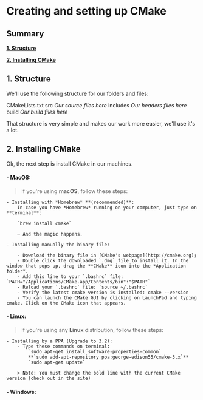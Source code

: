 # Creating and setting up CMake

## Summary

**[1. Structure](#1-structure)**

**[2. Installing CMake](#2-installing-cmake)**

## 1. Structure

We'll use the following structure for our folders and files:

CMakeLists.txt
src
_Our source files here_
includes
_Our headers files here_
build
_Our build files here_

That structure is very simple and makes our work more easier, we'll use it's a lot.

## 2. Installing CMake

Ok, the next step is install CMake in our machines.

#### - MacOS:

> If you're using **macOS**, follow these steps:

    - Installing with *Homebrew* **(recommended)**:
        In case you have *Homebrew* running on your computer, just type on **terminal**:

        `brew install cmake`

        ~ And the magic happens.

    - Installing manually the binary file:

        - Download the binary file in [CMake's webpage](http://cmake.org);
        - Double click the downloaded `.dmg` file to install it. In the window that pops up, drag the **CMake** icon into the *Application folder*.
        - Add this line to your `.bashrc` file: `PATH="/Applications/CMake.app/Contents/bin":"$PATH"`
        - Reload your `.bashrc` file: `source ~/.bashrc`
        - Verify the latest cmake version is installed: cmake --version
        - You can launch the CMake GUI by clicking on LaunchPad and typing cmake. Click on the CMake icon that appears.

#### - Linux:

> If you're using any **Linux** distribution, follow these steps:

    - Installing by a PPA (Upgrade to 3.2):
        - Type these commands on terminal:
            `sudo apt-get install software-properties-common`
            **`sudo add-apt-repository ppa:george-edison55/cmake-3.x`**
            `sudo apt-get update`

        > Note: You must change the bold line with the current CMake version (check out in the site)

#### - Windows:
